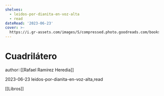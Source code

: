 ```yaml
---
shelves:
  - leidos-por-dianita-en-voz-alta
  - read
dateRead: '2023-06-23'
cover: >-
  https://i.gr-assets.com/images/S/compressed.photo.goodreads.com/books/1688263969l/182403098._SY475_.jpg
---
```

# Cuadrilátero

author::[[Rafael Ramírez Heredia]]

2023-06-23
leidos-por-dianita-en-voz-alta,read

[[Libros]]